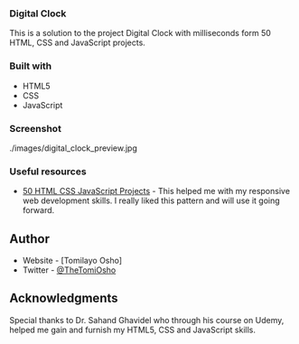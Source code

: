 ### Digital Clock

This is a solution to the project Digital Clock with milliseconds form 50 HTML, CSS and JavaScript projects.

### Built with

- HTML5
- CSS
- JavaScript

### Screenshot

./images/digital_clock_preview.jpg

### Useful resources

- [50 HTML CSS JavaScript Projects](https://www.udemy.com/course/html-css-javascript-projects-for-beginners/learn/lecture/34686160#overview) - This helped me with my responsive web development skills. I really liked this pattern and will use it going forward.

## Author

- Website - [Tomilayo Osho]
- Twitter - [@TheTomiOsho](https://twitter.com/TheTomiOsho)

## Acknowledgments

Special thanks to Dr. Sahand Ghavidel who through his course on Udemy, helped me gain and furnish my HTML5, CSS and JavaScript skills.
